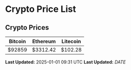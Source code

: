 # Crypto Price List

## Crypto Prices
| Bitcoin | Ethereum | Litecoin |
| ------- | -------- | -------- |
| $92859 | $3312.42 | $102.28 |
**Last Updated:** 2025-01-01 09:31 UTC
**Last Updated:** $DATE$
